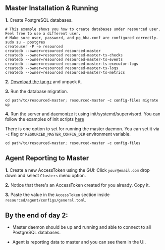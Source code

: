 ## Master Installation & Running

**1.** Create PostgreSQL databases.

```
# This example shows you how to create databases under resourced user. Feel free to use a different user.
# Make sure user, password, and pg_hba.conf are configured correctly.
sudo su - postgres
createuser -P -e resourced
createdb --owner=resourced resourced-master
createdb --owner=resourced resourced-master-ts-checks
createdb --owner=resourced resourced-master-ts-events
createdb --owner=resourced resourced-master-ts-executor-logs
createdb --owner=resourced resourced-master-ts-logs
createdb --owner=resourced resourced-master-ts-metrics
```

**2.** [Download the tar.gz](https://github.com/resourced/resourced-master/releases) and unpack it.

**3.** Run the database migration.

```
cd path/to/resourced-master; resourced-master -c config-files migrate up
```

**4.** Run the server and daemonize it using init/systemd/supervisord. You can follow the examples of init scripts [here](https://github.com/resourced/resourced-master/tree/master/scripts/init)

There is one option to set for running the master daemon. You can set it via `-c` flag or `RESOURCED_MASTER_CONFIG_DIR` environment variable.

```
cd path/to/resourced-master; resourced-master -c config-files
```


## Agent Reporting to Master

**1.** Create a new AccessToken using the GUI: Click `your@email.com` drop down and select `Clusters` menu option.

**2.** Notice that there's an AccessToken created for you already. Copy it.

**3.** Paste the value in the `AccessToken` section inside `resourced/agent/configs/general.toml`.


## By the end of day 2:

* Master daemon should be up and running and able to connect to all PostgreSQL databases.

* Agent is reporting data to master and you can see them in the UI.
